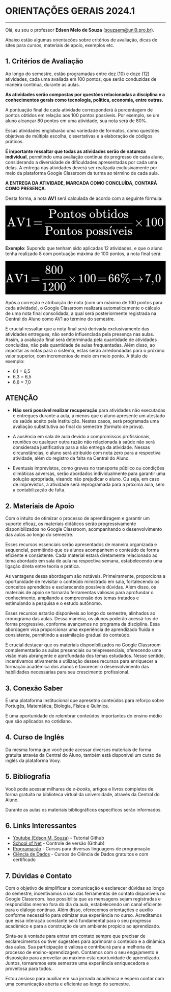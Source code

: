 # ORIENTAÇÕES GERAIS 2024.1

___

Olá, eu sou o professor __Edson Melo de Souza__ (<souzaem@uni9.pro.br>).

Abaixo estão algumas orientações sobre critérios de avaliação, dicas de sites para cursos, materiais de apoio, exemplos etc.

## 1. Critérios de Avaliação

Ao longo do semestre, estão programadas entre dez (10) e doze (12) atividades, cada uma avaliada em 100 pontos, que serão conduzidas de maneira contínua, durante as aulas.

__As atividades serão compostas por questões relacionadas a disciplina e a conhecimentos gerais como tecnologia, política, economia, entre outras.__

A pontuação final de cada atividade corresponderá à porcentagem de pontos obtidos em relação aos 100 pontos possíveis. Por exemplo, se um aluno alcançar 80 pontos em uma atividade, sua nota será de 80%.

Essas atividades englobarão uma variedade de formatos, como questões objetivas de múltipla escolha, dissertativas e a elaboração de códigos práticos.

__É importante ressaltar que todas as atividades serão de natureza individual__, permitindo uma avaliação contínua do progresso de cada aluno, considerando a diversidade de dificuldades apresentadas por cada uma delas. A entrega das atividades deverá ser realizada exclusivamente por meio da plataforma Google Classroom da turma ao término de cada aula.

__A ENTREGA DA ATIVIDADE, MARCADA COMO CONCLUÍDA, CONTARÁ COMO PRESENÇA__.

Desta forma, a nota __AV1__ será calculada de acordo com a seguinte fórmula:

![equação](eq01.png)

**Exemplo**:  Supondo que tenham sido aplicadas 12 atividades, e que o aluno tenha realizado 8 com pontuação máxima de 100 pontos, a nota final será:

![exemplo de cálculo](eq02.png)

Após a correção e atribuição de nota (com um máximo de 100 pontos para cada atividade), o Google Classroom realizará automaticamente o cálculo de uma nota final consolidada, a qual será posteriormente registrada na Central do Aluno como AV1 ao término do semestre.

É crucial ressaltar que a nota final será derivada exclusivamente das atividades entregues, não sendo influenciada pela presença nas aulas. Assim, a avaliação final será determinada pela quantidade de atividades concluídas, não pela quantidade de aulas frequentadas. Além disso, ao importar as notas para o sistema, estas serão arredondadas para o próximo valor superior, com incrementos de meio em meio ponto. A título de exemplo:

* 6,1 = 6,5
* 6,3 = 6,5
* 6,6 = 7,0

## __ATENÇÃO__

* __Não será possível realizar recuperação__ para atividades não executadas e entregues durante a aula, a menos que o aluno apresente um atestado de saúde aceito pela instituição. Nestes casos, será programada uma avaliação substitutiva ao final do semestre (formato de prova).

* A ausência em sala de aula devido a compromissos profissionais, reuniões ou qualquer outra razão não relacionada à saúde não será considerada justificativa para a não entrega da atividade. Nessas circunstâncias, o aluno será atribuído com nota zero para a respectiva atividade, além do registro da falta na Central do Aluno.

* Eventuais imprevistos, como greves no transporte público ou condições climáticas adversas, serão abordados individualmente para garantir uma solução apropriada, visando não prejudicar o aluno. Ou seja, em caso de imprevistos, a atividade será reprogramada para a próxima aula, sem a contabilização de falta.

## 2. Materiais de Apoio

Com o intuito de otimizar o processo de aprendizagem e garantir um suporte eficaz, os materiais didáticos serão progressivamente disponibilizados no Google Classroom, acompanhando o desenvolvimento das aulas ao longo do semestre.

Esses recursos essenciais serão apresentados de maneira organizada e sequencial, permitindo que os alunos acompanhem o conteúdo de forma eficiente e consistente. Cada material estará diretamente relacionado ao tema abordado em sala de aula na respectiva semana, estabelecendo uma ligação direta entre teoria e prática.

As vantagens dessa abordagem são notáveis. Primeiramente, proporciona a oportunidade de revisitar o conteúdo ministrado em sala, fortalecendo os conceitos aprendidos e esclarecendo possíveis dúvidas. Além disso, os materiais de apoio se tornarão ferramentas valiosas para aprofundar o conhecimento, ampliando a compreensão dos temas tratados e estimulando a pesquisa e o estudo autônomo.

Esses recursos estarão disponíveis ao longo do semestre, alinhados ao cronograma das aulas. Dessa maneira, os alunos poderão acessá-los de forma progressiva, conforme avançamos no programa da disciplina. Essa abordagem visa proporcionar uma experiência de aprendizado fluida e consistente, permitindo a assimilação gradual do conteúdo.

É crucial destacar que os materiais disponibilizados no Google Classroom complementarão as aulas presenciais ou telepresenciais, oferecendo uma visão mais abrangente e aprofundada dos temas estudados. Nesse sentido, incentivamos ativamente a utilização desses recursos para enriquecer a formação acadêmica dos alunos e favorecer o desenvolvimento das habilidades necessárias para seu crescimento profissional.

## 3. Conexão Saber

É uma plataforma institucional que apresetna conteúdos para reforço sobre Portugês, Matemática, Biologia, Física e Química.

É uma oportunidade de relembrar conteúdos importantes do ensino médio que são aplicados no cotidiano.

## 4. Curso de Inglês

Da mesma forma que você pode acessar diversos materiais de forma gratuita através da Central do Aluno, também está disponível um curso de inglês da plataforma Voxy.

## 5. Bibliografia

Você pode acessar milhares de _e-books_, artigos e livros completos de forma gratuita na biblioteca virtual da universidade, através da Central do Aluno.

Durante as aulas os materiais bibliográficos específicos serão informados.

## 6. Links Interessantes

* [Youtube (Edson M. Souza)](https://youtu.be/aqErh3MlJsE) - Tutorial Github
* [School of Net](https://www.schoolofnet.com/curso/git/controle-de-versao/git-e-github/) - Controle de versão (Github)
* [Programação](https://www.w3schools.com/) - Cursos para diversas linguagens de programação
* [Ciência de Dados](https://www.datascienceacademy.com.br/cursosgratuitos) - Cursos de Ciência de Dados gratuitos e com certificado

## 7. Dúvidas e Contato

Com o objetivo de simplificar a comunicação e esclarecer dúvidas ao longo do semestre, incentivamos o uso das ferramentas de contato disponíveis no Google Classroom. Isso possibilita que as mensagens sejam registradas e respondidas mesmo fora do dia da aula, estabelecendo um canal eficiente para o diálogo contínuo. Além disso, oferecemos orientações e auxílio conforme necessário para otimizar sua experiência no curso. Acreditamos que essa interação constante será fundamental para o seu progresso acadêmico e para a construção de um ambiente propício ao aprendizado.

Sinta-se à vontade para entrar em contato sempre que precisar de esclarecimentos ou tiver sugestões para aprimorar o conteúdo e a dinâmica das aulas. Sua participação é valiosa e contribuirá para a melhoria do processo de ensino-aprendizagem. Contamos com o seu engajamento e disposição para aproveitar ao máximo esta oportunidade de aprendizado. Juntos, tornaremos este semestre uma experiência enriquecedora e proveitosa para todos.

Estou ansioso para auxiliar em sua jornada acadêmica e espero contar com uma comunicação aberta e eficiente ao longo do semestre.
